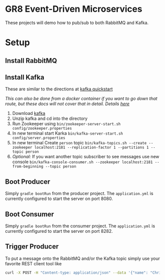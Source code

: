 GR8 Event-Driven Microservices
=======

These projects will demo how to pub/sub to both RabbitMQ and Kafka.

Setup
====

Install RabbitMQ
---

Install Kafka
---
These are similar to the directions at [kafka quickstart](http://kafka.apache.org/documentation.html#quickstart)

_This can also be done from a docker container if you want to go down that route, but these docs will not cover that in detail. Details [here](https://github.com/wurstmeister/kafka-docker)_

1. Download [kafka](https://www.apache.org/dyn/closer.cgi?path=/kafka/0.9.0.0/kafka_2.11-0.9.0.0.tgz)
2. Unzip kafka and cd into the directory
3. Run Zookeeper using `bin/zookeeper-server-start.sh config/zookeeper.properties`
4. In new terminal start Karka `bin/kafka-server-start.sh config/server.properties`
5. In new terminal Create `person` topic `bin/kafka-topics.sh --create --zookeeper localhost:2181 --replication-factor 1 --partitions 1 --topic person`
6. _Optional:_ If you want another topic subscriber to see messages use new console `bin/kafka-console-consumer.sh --zookeeper localhost:2181 --from-beginning --topic person`

Boot Producer
----
Simply `gradle bootRun` from the producer project.   The `application.yml` is currently configured to start the server on port 8080.

Boot Consumer
---
Simply `gradle bootRun` from the consumer project.  The `application.yml` is currently configured to start the server on port 8282.

Trigger Producer
---
To put a message onto the RabbitMQ and/or the Kafka topic simply use your favorite REST client tool like

```bash
curl -X POST -H "Content-type: application/json" --data '{"name": "Christian"}' http://localhost:8080/person
```